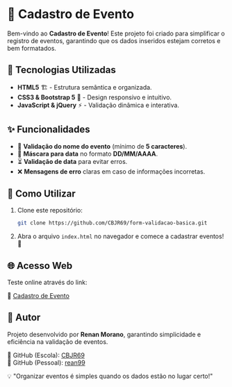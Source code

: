 # 🎉 Cadastro de Evento

Bem-vindo ao **Cadastro de Evento**! Este projeto foi criado para simplificar o registro de eventos, garantindo que os dados inseridos estejam corretos e bem formatados.

## 🚀 Tecnologias Utilizadas

- **HTML5** 🏗️ - Estrutura semântica e organizada.
- **CSS3 & Bootstrap 5** 🎨 - Design responsivo e intuitivo.
- **JavaScript & jQuery** ⚡ - Validação dinâmica e interativa.

## ✨ Funcionalidades

- 📌 **Validação do nome do evento** (mínimo de **5 caracteres**).
- 📆 **Máscara para data** no formato **DD/MM/AAAA**.
- ⏳ **Validação de data** para evitar erros.
- ❌ **Mensagens de erro** claras em caso de informações incorretas.

## 📌 Como Utilizar

1. Clone este repositório:
   ```bash
   git clone https://github.com/CBJR69/form-validacao-basica.git
   ```
2. Abra o arquivo `index.html` no navegador e comece a cadastrar eventos! 🎊

## 🌐 Acesso Web

Teste online através do link:

🔗 [Cadastro de Evento](https://form-validacaobasica.netlify.app/)

## 👤 Autor

Projeto desenvolvido por **Renan Morano**, garantindo simplicidade e eficiência na validação de eventos.

🔗 GitHub (Escola): [CBJR69](https://github.com/CBJR69)  
🔗 GitHub (Pessoal): [rean99](https://github.com/rean99)  

💡 "Organizar eventos é simples quando os dados estão no lugar certo!"

